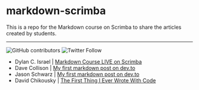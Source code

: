 # markdown-scrimba
This is a repo for the Markdown course on Scrimba to share the articles created by students.

--- 
  ![GitHub contributors](https://img.shields.io/github/contributors/PizzaPokerGuy/markdown-scrimba)
  ![Twitter Follow](https://img.shields.io/twitter/follow/pizzapokerguy?label=Follow&style=social) 

- Dylan C. Israel | [Markdown Course LIVE on Scrimba](https://dev.to/pizzapokerguy/markdown-course-live-on-scrimba-3pjk-temp-slug-6044007?preview=3854bc764872c3c488aa78590956f09f402bfb4f255fd9affdf4a8656157c047bafdbca55aaad311437edbdd74592bea3d5eaef7700239f591068b90)
- Dave Collison | [My first markdown post on dev.to](https://dev.to/thebigdavec/just-getting-started-4ekn "Dave Collison's Markdown Post")
- Jason Schwarz | [My first markdown post on dev.to](https://dev.to/passandscore/blockchain-is-changing-our-world-one-block-at-a-time-4h4b "Jason Schwarz's First Markdown Post About Blockchain")
- David Chikousky | [The First Thing I Ever Wrote With Code](https://dev.to/dchikou/the-first-thing-i-ever-built-with-code-3e0j)
